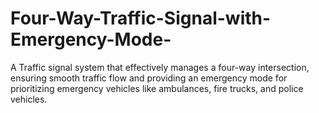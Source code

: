 # Four-Way-Traffic-Signal-with-Emergency-Mode-
A Traffic signal system that effectively manages a four-way intersection, ensuring smooth traffic flow and providing an emergency mode for prioritizing emergency vehicles like ambulances, fire trucks, and police vehicles.    
